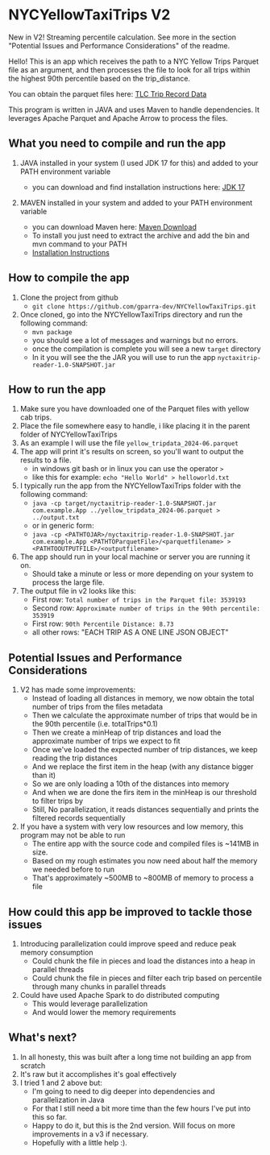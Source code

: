 # NYCYellowTaxiTrips V2

New in V2! Streaming percentile calculation.
See more in the section "Potential Issues and Performance Considerations" of the readme.

Hello! This is an app which receives the path to a NYC Yellow Trips Parquet file
as an argument, and then processes the file to look for all trips within the highest 90th percentile
based on the trip_distance.

You can obtain the parquet files here: [TLC Trip Record Data](https://www.nyc.gov/site/tlc/about/tlc-trip-record-data.page)

This program is written in JAVA and uses Maven to handle dependencies.
It leverages Apache Parquet and Apache Arrow to process the files.

## What you need to compile and run the app
1. JAVA installed in your system (I used JDK 17 for this) and added to your PATH environment variable
	* you can download and find installation instructions here: [JDK 17](https://www.oracle.com/java/technologies/downloads/#java17)
	
2. MAVEN installed in your system and added to your PATH environment variable
	* you can download Maven here: [Maven Download](https://maven.apache.org/download.cgi)
	* To install you just need to extract the archive and add the bin and mvn command to your PATH
	* [Installation Instructions](https://maven.apache.org/install.html)
	
## How to compile the app
1. Clone the project from github
	* `git clone https://github.com/gparra-dev/NYCYellowTaxiTrips.git`
2. Once cloned, go into the NYCYellowTaxiTrips directory and run the following command:
	* `mvn package`
	* you should see a lot of messages and warnings but no errors.
	* once the compilation is complete you will see a new `target` directory
	* In it you will see the the JAR you will use to run the app `nyctaxitrip-reader-1.0-SNAPSHOT.jar`
	
## How to run the app
1. Make sure you have downloaded one of the Parquet files with yellow cab trips.
2. Place the file somewhere easy to handle, i like placing it in the parent folder of NYCYellowTaxiTrips
3. As an example I will use the file `yellow_tripdata_2024-06.parquet`
4. The app will print it's results on screen, so you'll want to output the results to a file.
	* in windows git bash or in linux you can use the operator `>`
	* like this for example: `echo "Hello World" > helloworld.txt` 
5. I typically run the app from the NYCYellowTaxiTrips folder with the following command:
	* `java -cp target/nyctaxitrip-reader-1.0-SNAPSHOT.jar com.example.App ../yellow_tripdata_2024-06.parquet > ../output.txt`
	* or in generic form:
	* `java -cp <PATHTOJAR>/nyctaxitrip-reader-1.0-SNAPSHOT.jar com.example.App <PATHTOParquetFile>/<parquetfilename> > <PATHTOOUTPUTFILE>/<outputfilename>`
6. The app should run in your local machine or server you are running it on.
	* Should take a minute or less or more depending on your system	to process the large file.
7. The output file in v2 looks like this:
	* First row: `Total number of trips in the Parquet file: 3539193`
	* Second row: `Approximate number of trips in the 90th percentile: 353919`
	* First row: `90th Percentile Distance: 8.73`
	* all other rows: "EACH TRIP AS A ONE LINE JSON OBJECT"

## Potential Issues and Performance Considerations
1. V2 has made some improvements:
	* Instead of loading all distances in memory, we now obtain the total number of trips from the files metadata
	* Then we calculate the approximate number of trips that would be in the 90th percentile (i.e. totalTrips*0.1)
	* Then we create a minHeap of trip distances and load the approximate number of trips we expect to fit
	* Once we've loaded the expected number of trip distances, we keep reading the trip distances
	* And we replace the first item in the heap (with any distance bigger than it)
	* So we are only loading a 10th of the distances into memory
	* And when we are done the firs item in the minHeap is our threshold to filter trips by
	* Still, No parallelization, it reads distances sequentially and prints the filtered records sequentially
2. If you have a system with very low resources and low memory, this program may not be able to run
	* The entire app with the source code and compiled files is ~141MB in size.
	* Based on my rough estimates you now need about half the memory we needed before to run
	* That's approximately ~500MB to ~800MB of memory to process a file

## How could this app be improved to tackle those issues
1. Introducing parallelization could improve speed and reduce peak memory consumption
	* Could chunk the file in pieces and load the distances into a heap in parallel threads
	* Could chunk the file in pieces and filter each trip based on percentile through many chunks in parallel threads
2. Could have used Apache Spark to do distributed computing
	* This would leverage parallelization
	* And would lower the memory requirements

## What's next?
1. In all honesty, this was built after a long time not building an app from scratch
2. It's raw but it accomplishes it's goal effectively
3. I tried 1 and 2 above but:
	* I'm going to need to dig deeper into dependencies and parallelization in Java
	* For that I still need a bit more time than the few hours I've put into this so far.
	* Happy to do it, but this is the 2nd version. Will focus on more improvements in a v3 if necessary.
	* Hopefully with a little help :).


